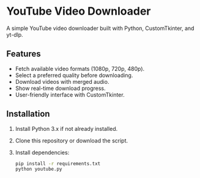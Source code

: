 # YouTube Video Downloader

A simple YouTube video downloader built with Python, CustomTkinter, and yt-dlp.

## Features
- Fetch available video formats (1080p, 720p, 480p).
- Select a preferred quality before downloading.
- Download videos with merged audio.
- Show real-time download progress.
- User-friendly interface with CustomTkinter.

## Installation

1. Install Python 3.x if not already installed.
2. Clone this repository or download the script.
3. Install dependencies:

   ```sh
   pip install -r requirements.txt
   python youtube.py


